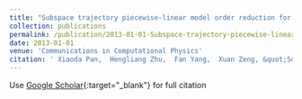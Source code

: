 ```yaml
---
title: "Subspace trajectory piecewise-linear model order reduction for nonlinear circuits"
collection: publications
permalink: /publication/2013-01-01-Subspace-trajectory-piecewise-linear-model-order-reduction-for-nonlinear-circuits
date: 2013-01-01
venue: 'Communications in Computational Physics'
citation: ' Xiaoda Pan,  Hengliang Zhu,  Fan Yang,  Xuan Zeng, &quot;Subspace trajectory piecewise-linear model order reduction for nonlinear circuits.&quot; Communications in Computational Physics, 2013.'
---
```

Use [Google Scholar](https://scholar.google.com/scholar?q=Subspace+trajectory+piecewise+linear+model+order+reduction+for+nonlinear+circuits){:target="_blank"} for full citation